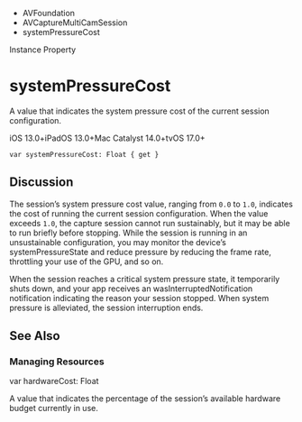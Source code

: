 

- AVFoundation
- AVCaptureMultiCamSession
-  systemPressureCost 

Instance Property

# systemPressureCost

A value that indicates the system pressure cost of the current session configuration.

iOS 13.0+iPadOS 13.0+Mac Catalyst 14.0+tvOS 17.0+

``` source
var systemPressureCost: Float { get }
```

## Discussion

The session’s system pressure cost value, ranging from `0.0` to `1.0`, indicates the cost of running the current session configuration. When the value exceeds `1.0`, the capture session cannot run sustainably, but it may be able to run briefly before stopping. While the session is running in an unsustainable configuration, you may monitor the device’s systemPressureState and reduce pressure by reducing the frame rate, throttling your use of the GPU, and so on.

When the session reaches a critical system pressure state, it temporarily shuts down, and your app receives an wasInterruptedNotification notification indicating the reason your session stopped. When system pressure is alleviated, the session interruption ends.

## See Also

### Managing Resources

var hardwareCost: Float

A value that indicates the percentage of the session’s available hardware budget currently in use.

